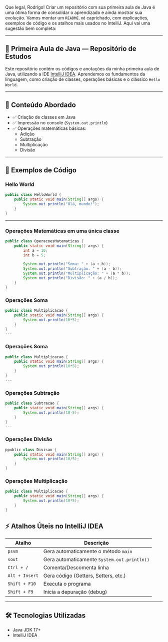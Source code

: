 Que legal, Rodrigo! Criar um repositório com sua primeira aula de Java é uma ótima forma de consolidar o aprendizado e ainda mostrar sua evolução. Vamos montar um `README.md` caprichado, com explicações, exemplos de código e os atalhos mais usados no IntelliJ. Aqui vai uma sugestão bem completa:

---

## 📘 Primeira Aula de Java — Repositório de Estudos

Este repositório contém os códigos e anotações da minha primeira aula de Java, utilizando a IDE [IntelliJ IDEA](https://www.jetbrains.com/idea/). Aprendemos os fundamentos da linguagem, como criação de classes, operações básicas e o clássico `Hello World`.

---

## 🚀 Conteúdo Abordado

- ✅ Criação de classes em Java
- ✅ Impressão no console (`System.out.println`)
- ✅ Operações matemáticas básicas:
  - Adição
  - Subtração
  - Multiplicação
  - Divisão

---

## 🧠 Exemplos de Código

### Hello World

```java
public class HelloWorld {
    public static void main(String[] args) {
        System.out.println("Olá, mundo!");
    }
}
```

---

### Operações Matemáticas em uma única classe

```java
public class OperacoesMatematicas {
    public static void main(String[] args) {
        int a = 10;
        int b = 5;

        System.out.println("Soma: " + (a + b));
        System.out.println("Subtração: " + (a - b));
        System.out.println("Multiplicação: " + (a * b));
        System.out.println("Divisão: " + (a / b));
    }
}
```
### Operações Soma

```java
public class Multiplicacao {
    public static void main(String[] args) {
        System.out.println(10*5);
    }
}
---
```
### Operações Soma

```java
public class Multiplicacao {
    public static void main(String[] args) {
        System.out.println(10*5);
    }
}
---
```
### Operações Subtração

```java
public class Subtracao {
    public static void main(String[] args) {
        System.out.println(10-5);
    }
}
---
```
### Operações Divisão

```java
ppublic class Divisao {
    public static void main(String[] args) {
        System.out.println(10/5);
    }
}
```
### Operações Multiplicação

```java
public class Multiplicacao {
    public static void main(String[] args) {
        System.out.println(10*5);
    }
}

```

## ⚡ Atalhos Úteis no IntelliJ IDEA

| Atalho      | Descrição                                 |
|-------------|--------------------------------------------|
| `psvm`      | Gera automaticamente o método `main`       |
| `sout`      | Gera automaticamente `System.out.println()`|
| `Ctrl + /`  | Comenta/Descomenta linha                   |
| `Alt + Insert` | Gera código (Getters, Setters, etc.)    |
| `Shift + F10` | Executa o programa                        |
| `Shift + F9`  | Inicia a depuração (debug)                |

---

## 🛠 Tecnologias Utilizadas

- Java JDK 17+
- IntelliJ IDEA

